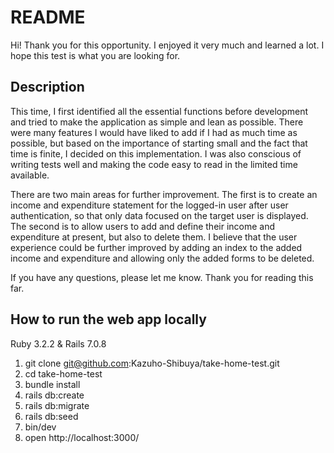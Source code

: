 # README
Hi! Thank you for this opportunity. I enjoyed it very much and learned a lot. I hope this test is what you are looking for.

## Description
This time, I first identified all the essential functions before development and tried to make the application as simple and lean as possible. There were many features I would have liked to add if I had as much time as possible, but based on the importance of starting small and the fact that time is finite, I decided on this implementation. I was also conscious of writing tests well and making the code easy to read in the limited time available.

There are two main areas for further improvement. The first is to create an income and expenditure statement for the logged-in user after user authentication, so that only data focused on the target user is displayed. The second is to allow users to add and define their income and expenditure at present, but also to delete them. I believe that the user experience could be further improved by adding an index to the added income and expenditure and allowing only the added forms to be deleted.

If you have any questions, please let me know. Thank you for reading this far.

## How to run the web app locally
Ruby 3.2.2 & Rails 7.0.8

1. git clone git@github.com:Kazuho-Shibuya/take-home-test.git
2. cd take-home-test
3. bundle install
4. rails db:create
5. rails db:migrate
6. rails db:seed
7. bin/dev
8. open http://localhost:3000/
